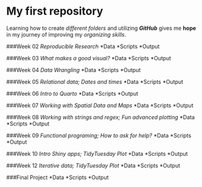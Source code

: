 # My first repository

Learning how to create *different folders* and utilizing ***GitHub*** gives me **hope** in my journey of improving my *organizing skills*.

###Week 02
_Reproducible Research_
  *Data
  *Scripts
  *Output

###Week 03
_What makes a good visual?_
  *Data
  *Scripts
  *Output

###Week 04
_Data Wrangling_
  *Data
  *Scripts
  *Output

###Week 05
_Relational data; Dates and times_
  *Data
  *Scripts
  *Output

###Week 06
_Intro to Quarto_
  *Data
  *Scripts
  *Output

###Week 07
_Working with Spatial Data and Maps_
  *Data
  *Scripts
  *Output

###Week 08
_Working with strings and regex; Fun advanced plotting_
  *Data
  *Scripts
  *Output

###Week 09
_Functional programing; How to ask for help?_
  *Data
  *Scripts
  *Output

###Week 10
_Intro Shiny apps; TidyTuesday Plot_
  *Data
  *Scripts
  *Output
  
###Week 12
_Iterative data; TidyTuesday Plot_
  *Data
  *Scripts
  *Output
  
###Final Project
  *Data
  *Scripts
  *Output
